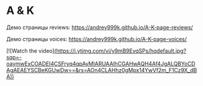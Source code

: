 # A & K

Демо страницы reviews: https://andrey999k.github.io/A-K-page-reviews/  
  
Демо страницы voices: https://andrey999k.github.io/A-K-page-voices/  

[![Watch the video][(https://i.ytimg.com/vi/y9mB9EvqSPs/hqdefault.jpg?sqp=-oaymwExCOADEI4CSFryq4qpAyMIARUAAIhCGAHwAQH4Af4JgALQBYoCDAgAEAEYSCBeKGUwDw==&rs=AOn4CLAHhz0gMpx14YwVf2m_F1Cz9X_dBA))](https://www.youtube.com/watch?v=y9mB9EvqSPs)
